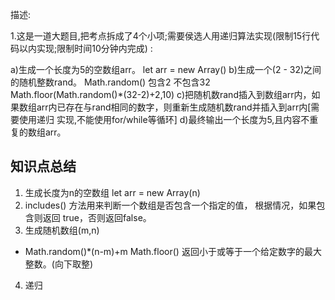描述:

1.这是一道大题目,把考点拆成了4个小项;需要侯选人用递归算法实现(限制15行代码以内实现;限制时间10分钟内完成) :

a)生成一个长度为5的空数组arr。
     let arr = new Array()
b)生成一个(2 - 32)之间的随机整数rand。
     Math.random() 包含2 不包含32
     Math.floor(Math.random()*(32-2)+2,10)
c)把随机数rand插入到数组arr内，如果数组arr内已存在与rand相同的数字，则重新生成随机数rand并插入到arr内[需要使用递归
实现,不能使用for/while等循环]
d)最终输出一个长度为5,且内容不重复的数组arr。


## 知识点总结
1. 生成长度为n的空数组 
    let arr = new Array(n)
2. includes() 方法用来判断一个数组是否包含一个指定的值，
    根据情况，如果包含则返回 true，否则返回false。
3. 生成随机数组(m,n)
 - Math.random()*(n-m)+m
    Math.floor() 返回小于或等于一个给定数字的最大整数。(向下取整)
4. 递归